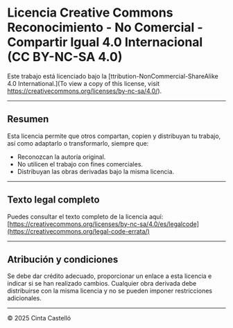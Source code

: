 # Licencia Creative Commons Reconocimiento - No Comercial - Compartir Igual 4.0 Internacional (CC BY-NC-SA 4.0)

Este trabajo está licenciado bajo la [ttribution-NonCommercial-ShareAlike 4.0 International.](To view a copy of this license, visit https://creativecommons.org/licenses/by-nc-sa/4.0/).

---

## Resumen

Esta licencia permite que otros compartan, copien y distribuyan tu trabajo, así como adaptarlo o transformarlo, siempre que:  

- Reconozcan la autoría original.  
- No utilicen el trabajo con fines comerciales.  
- Distribuyan las obras derivadas bajo la misma licencia.  

---

## Texto legal completo

Puedes consultar el texto completo de la licencia aquí:  
[https://creativecommons.org/licenses/by-nc-sa/4.0/es/legalcode](https://creativecommons.org/legal-code-errata/)

---

## Atribución y condiciones

Se debe dar crédito adecuado, proporcionar un enlace a esta licencia e indicar si se han realizado cambios. Cualquier obra derivada debe distribuirse con la misma licencia y no se pueden imponer restricciones adicionales.

---

© 2025 Cinta Castelló
